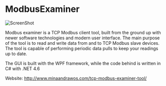 # ModbusExaminer

![ScreenShot](https://github.com/minaandrawos/ModbusExaminer/blob/master/img/Read_Main.png)

Modbus examiner is a TCP Modbus client tool, built from the ground up with newer software technologies and modern user interface. The main purpose of the tool is to read and write data from and to TCP Modbus slave devices. The tool is capable of performing periodic data pulls to keep your readings up to date.

The GUI is built with the WPF framework, while the code behind is written in C#  with .NET 4.6

Website: http://www.minaandrawos.com/tcp-modbus-examiner-tool/
